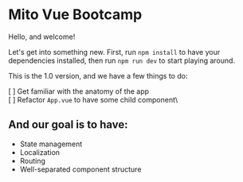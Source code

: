 # Mito Vue Bootcamp

Hello, and welcome!

Let's get into something new. First, run `npm install` to have your dependencies installed, then run `npm run dev` to start playing around.

This is the 1.0 version, and we have a few things to do:

[ ] Get familiar with the anatomy of the app\
[ ] Refactor `App.vue` to have some child component\

## And our goal is to have:
- State management
- Localization
- Routing
- Well-separated component structure
